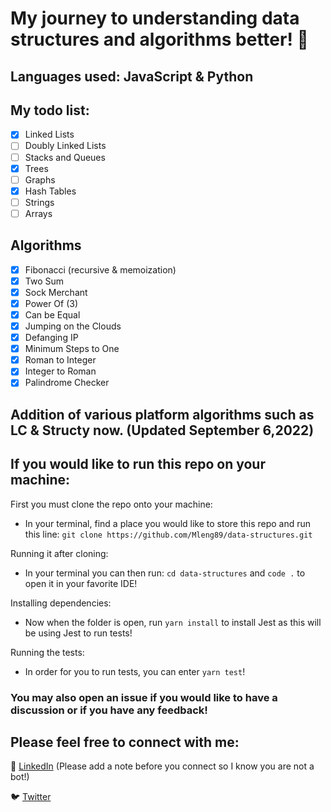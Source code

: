# My journey to understanding data structures and algorithms better! :file_folder:

## Languages used: JavaScript & Python

## My todo list:

-   [x] Linked Lists
-   [ ] Doubly Linked Lists
-   [ ] Stacks and Queues
-   [x] Trees
-   [ ] Graphs
-   [x] Hash Tables
-   [ ] Strings
-   [ ] Arrays

## Algorithms

-   [x] Fibonacci (recursive & memoization)
-   [x] Two Sum
-   [x] Sock Merchant
-   [x] Power Of (3)
-   [x] Can be Equal
-   [x] Jumping on the Clouds
-   [x] Defanging IP
-   [x] Minimum Steps to One
-   [x] Roman to Integer
-   [x] Integer to Roman
-   [x] Palindrome Checker

## Addition of various platform algorithms such as LC & Structy now. (Updated September 6,2022)

## If you would like to run this repo on your machine:

First you must clone the repo onto your machine:

-   In your terminal, find a place you would like to store this repo and run this line: `git clone https://github.com/Mleng89/data-structures.git`

Running it after cloning:

-   In your terminal you can then run: `cd data-structures` and `code .` to open it in your favorite IDE!

Installing dependencies:

-   Now when the folder is open, run `yarn install` to install Jest as this will be using Jest to run tests!

Running the tests:

-   In order for you to run tests, you can enter `yarn test`!

### You may also open an issue if you would like to have a discussion or if you have any feedback!

## Please feel free to connect with me:

:link: [LinkedIn](https://www.linkedin.com/in/matthew-leng/) (Please add a note before you connect so I know you are not a bot!)

:bird: [Twitter](https://twitter.com/matthewleng)
